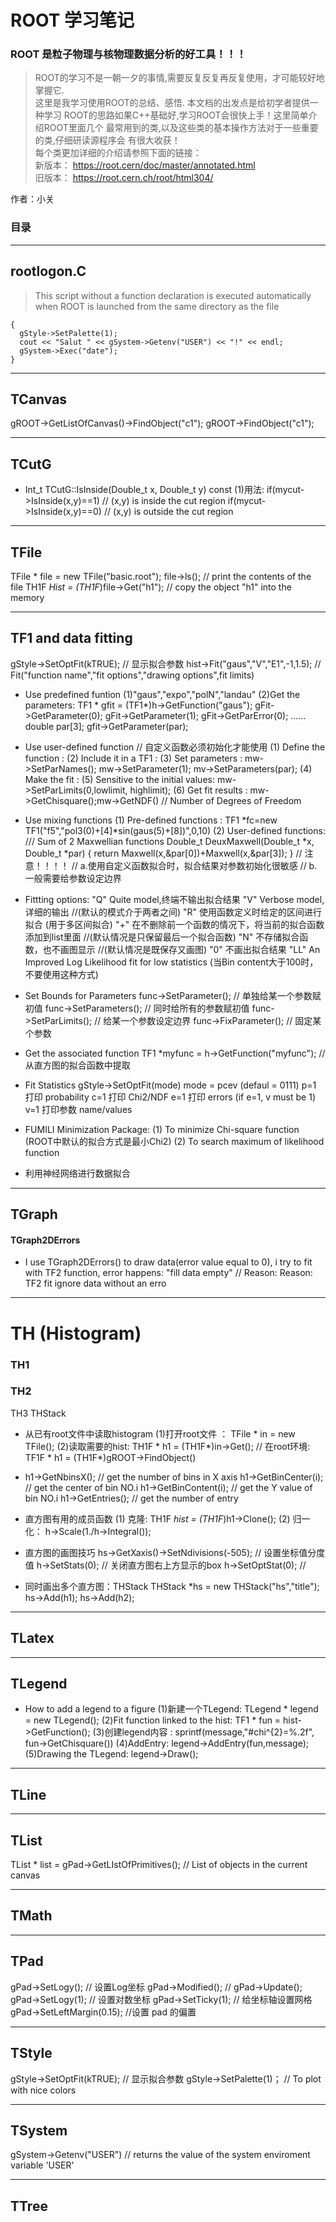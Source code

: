 #  ROOT 学习笔记
### ROOT 是粒子物理与核物理数据分析的好工具！！！      
> ROOT的学习不是一朝一夕的事情,需要反复反复再反复使用，才可能较好地掌握它.             
这里是我学习使用ROOT的总结、感悟. 本文档的出发点是给初学者提供一种学习
ROOT的思路如果C++基础好,学习ROOT会很快上手！这里简单介绍ROOT里面几个
最常用到的类,以及这些类的基本操作方法对于一些重要的类,仔细研读源程序会
有很大收获！              
每个类更加详细的介绍请参照下面的链接：                    
新版本： https://root.cern/doc/master/annotated.html  
旧版本： https://root.cern.ch/root/html304/           
                                                         
作者：小关                                            


### 目录


-------------
## rootlogon.C

> This script without a function declaration is executed automatically when ROOT is launched from the same directory as the file
```
{
  gStyle->SetPalette(1);
  cout << "Salut " << gSystem->Getenv("USER") << "!" << endl;
  gSystem->Exec("date");
}
```


----------
## TCanvas

gROOT->GetListOfCanvas()->FindObject("c1");
gROOT->FindObject("c1");


----------
## TCutG

*  Int_t TCutG::IsInside(Double_t x, Double_t y) const
   (1)用法:
      if(mycut->IsInside(x,y)==1) // (x,y) is inside the cut region
      if(mycut->IsInside(x,y)==0) // (x,y) is outside the cut region



----------
## TFile

TFile * file = new TFile("basic.root");
file->ls();                              // print the contents of the file
TH1F *Hist = (TH1F*)file->Get("h1");     // copy the object "h1" into the memory



-------------------------
## TF1 and data fitting

gStyle->SetOptFit(kTRUE);  // 显示拟合参数
hist->Fit("gaus","V","E1",-1,1.5); // Fit("function name","fit options","drawing options",fit limits)

* Use predefined funtion
  (1)"gaus","expo","polN","landau"
  (2)Get the parameters:
     TF1 * gfit = (TF1*)h->GetFunction("gaus");
     gFit->GetParameter(0);
     gFit->GetParameter(1);
     gFit->GetParError(0);
     ......
     double par[3];
     gfit->GetParameter(par);

* Use user-defined function
  // 自定义函数必须初始化才能使用
  (1) Define the function :
  (2) Include it in a TF1 :
  (3) Set parameters  : mw->SetParNames(); mw->SetParameter(1); mv->SetParameters(par);
  (4) Make the fit    :
  (5) Sensitive to the initial values: mw->SetParLimits(0,lowlimit, highlimit);
  (6) Get fit results : mw->GetChisquare();mw->GetNDF() // Number of Degrees of Freedom

* Use mixing functions
  (1) Pre-defined functions : TF1 *fc=new TF1("f5","pol3(0)+[4]*sin(gaus(5)+[8])",0,10)
  (2) User-defined functions:
   /// Sum of 2 Maxwellian functions
    Double_t DeuxMaxwell(Double_t *x, Double_t *par)
   {
     return Maxwell(x,&par[0])+Maxwell(x,&par[3]);
   }
   // 注意！！！！
   // a.使用自定义函数拟合时，拟合结果对参数初始化很敏感
   // b.一般需要给参数设定边界

* Fittting options:
  "Q"   Quite model,终端不输出拟合结果
  "V"   Verbose model, 详细的输出    //(默认的模式介于两者之间)
  "R"   使用函数定义时给定的区间进行拟合 (用于多区间拟合)
  "+"   在不删除前一个函数的情况下，将当前的拟合函数添加到list里面  //(默认情况是只保留最后一个拟合函数)
  "N"   不存储拟合函数，也不画图显示    //(默认情况是既保存又画图)
  "0"   不画出拟合结果
  "LL"  An Improved Log Likelihood fit for low statistics (当Bin content大于100时，不要使用这种方式)


* Set Bounds for Parameters
  func->SetParameter();    // 单独给某一个参数赋初值
  func->SetParameters();   // 同时给所有的参数赋初值
  func->SetParLimits();    // 给某一个参数设定边界
  func->FixParameter();    // 固定某个参数

* Get the associated function
  TF1 *myfunc = h->GetFunction("myfunc");  // 从直方图的拟合函数中提取

* Fit Statistics
  gStyle->SetOptFit(mode)    mode = pcev  (defaul = 0111)
  p=1   打印 probability
  c=1   打印 Chi2/NDF
  e=1   打印 errors (if e=1, v must be 1)
  v=1   打印参数 name/values

* FUMILI Minimization Package:
  (1) To minimize Chi-square function          (ROOT中默认的拟合方式是最小Chi2)
  (2) To search maximum of likelihood function

* 利用神经网络进行数据拟合


----------------
## TGraph
####  TGraph2DErrors

* I use TGraph2DErrors() to draw data(error value equal to 0), i try to fit
  with TF2 function, error happens: "fill data empty"
  // Reason: Reason: TF2 fit ignore data without an erro


----------------
# TH (Histogram)
### TH1
### TH2
TH3
THStack

* 从已有root文件中读取histogram
  (1)打开root文件  ： TFile * in = new TFile();
  (2)读取需要的hist:  TH1F * h1 = (TH1F*)in->Get();
  // 在root环境: TF1F * h1 = (TH1F*)gROOT->FindObject()

* h1->GetNbinsX();          // get the number of bins in X axis
  h1->GetBinCenter(i);      // get the center of bin NO.i
  h1->GetBinContent(i);     // get the Y value of bin NO.i
  h1->GetEntries();         // get the number of entry

* 直方图有用的成员函数
  (1) 克隆:   TH1F *hist = (TH1F*)h1->Clone();
  (2) 归一化： h->Scale(1./h->Integral());


* 直方图的画图技巧
  hs->GetXaxis()->SetNdivisions(-505);    // 设置坐标值分度值
  h->SetStats(0);     // 关闭直方图右上方显示的box
  h->SetOptStat(0);   //

* 同时画出多个直方图：THStack
  THStack *hs = new THStack("hs","title");
  hs->Add(h1);
  hs->Add(h2);


------------
## TLatex


------------
## TLegend

* How to add a legend to a figure
  (1)新建一个TLegend: TLegend * legend = new TLegend();
  (2)Fit function linked to the hist: TF1 * fun = hist->GetFunction();
  (3)创建legend内容 :      sprintf(message,"#chi^{2}=%.2f", fun->GetChisquare())
  (4)AddEntry:            legend->AddEntry(fun,message);
  (5)Drawing the TLegend: legend->Draw();


-----------
## TLine


-----------
## TList

TList * list = gPad->GetLIstOfPrimitives(); // List of objects in the current canvas


-----------
## TMath


-----------
## TPad

gPad->SetLogy();     // 设置Log坐标
gPad->Modified();    //
gPad->Update();
gPad->SetLogy(1);    // 设置对数坐标
gPad->SetTicky(1);   // 给坐标轴设置网格
gPad->SetLeftMargin(0.15);  //设置 pad 的偏置

------------
## TStyle

gStyle->SetOptFit(kTRUE);  // 显示拟合参数
gStyle->SetPalette(1)；    // To plot with nice colors


-------------
## TSystem

gSystem->Getenv("USER")  // returns the value of the system enviroment variable 'USER'


------------
## TTree









































